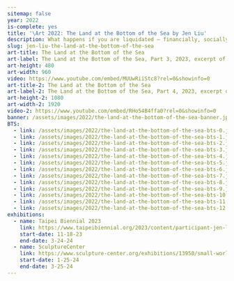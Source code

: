 ```yaml
---
sitemap: false
year: 2022
is-complete: yes
title: '\Art 2022: The Land at the Bottom of the Sea by Jen Liu'
description: What happens if you are liquidated – financially, socially, politically, subject to climate-induced flooding? Under what conditions is it possible to survive?
slug: jen-liu-the-land-at-the-bottom-of-the-sea
art-title: The Land at the Bottom of the Sea
art-label: The Land at the Bottom of the Sea, Part 3, 2023, excerpt of <a href="https://thelandatthebottomofthesea.com/uw2.html">five-part work</a>. Everyone lives in the ocean now. The ocean is a vast warehouse of genetic resources for our emergent technoscientific industries. Single channel 4K video with stereo sound, 27:43. Generative algorithm using machine learning (GPT-2, Diffusion Model), Fine-tuning (NVIDIA T4 GPUs), Contour generation (OpenCV) and Steganography (Python, Linux).
art-height: 480
art-width: 960
video: https://www.youtube.com/embed/MUUwRiiStc8?rel=0&showinfo=0
art-title-2: The Land at the Bottom of the Sea
art-label-2: The Land at the Bottom of the Sea, Part 4, 2023, excerpt of <a href="https://thelandatthebottomofthesea.com/uw2.html">five-part work</a>. Welcome! Let us take your supply chain to the next level. Single channel 4K video with stereo sound, 27:43. Generative algorithm using machine learning (GPT-2, Diffusion Model), Fine-tuning (NVIDIA T4 GPUs), Contour generation (OpenCV) and Steganography (Python, Linux).
art-height-2: 1080
art-width-2: 1920
video-2: https://www.youtube.com/embed/RHo54B4ffa0?rel=0&showinfo=0
banner: /assets/images/2022/the-land-at-the-bottom-of-the-sea-banner.jpg
BTS:
  - link: /assets/images/2022/the-land-at-the-bottom-of-the-sea-bts-0.jpg
  - link: /assets/images/2022/the-land-at-the-bottom-of-the-sea-bts-1.jpg
  - link: /assets/images/2022/the-land-at-the-bottom-of-the-sea-bts-2.jpg
  - link: /assets/images/2022/the-land-at-the-bottom-of-the-sea-bts-3.jpg
  - link: /assets/images/2022/the-land-at-the-bottom-of-the-sea-bts-4.jpg
  - link: /assets/images/2022/the-land-at-the-bottom-of-the-sea-bts-5.jpg
  - link: /assets/images/2022/the-land-at-the-bottom-of-the-sea-bts-6.jpg
  - link: /assets/images/2022/the-land-at-the-bottom-of-the-sea-bts-7.jpg
  - link: /assets/images/2022/the-land-at-the-bottom-of-the-sea-bts-8.jpg
  - link: /assets/images/2022/the-land-at-the-bottom-of-the-sea-bts-9.jpg
  - link: /assets/images/2022/the-land-at-the-bottom-of-the-sea-bts-10.jpg
  - link: /assets/images/2022/the-land-at-the-bottom-of-the-sea-bts-11.jpg
  - link: /assets/images/2022/the-land-at-the-bottom-of-the-sea-bts-12.jpg
exhibitions:
  - name: Taipei Biennial 2023
    link: https://www.taipeibiennial.org/2023/content/participant-jen-liu
    start-date: 11-18-23
    end-date: 3-24-24
  - name: SculptureCenter
    link: https://www.sculpture-center.org/exhibitions/13950/small-world-cinema
    start-date: 1-25-24
    end-date: 3-25-24    
---
```

